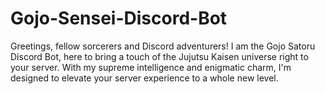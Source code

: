 # Gojo-Sensei-Discord-Bot
Greetings, fellow sorcerers and Discord adventurers! I am the Gojo Satoru Discord Bot, here to bring a touch of the Jujutsu Kaisen universe right to your server. With my supreme intelligence and enigmatic charm, I'm designed to elevate your server experience to a whole new level.
